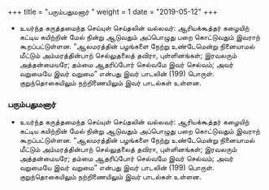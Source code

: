 ﻿+++
title = "பரும்பதுமனார்  "
weight = 1
date = "2019-05-12"
+++


-  உயர்ந்த கருத்தமைந்த செய்யுள் செய்தலின் வல்லவர்: ஆரியக்கூத்தர் கழையிற் கட்டிய கயிற்றின் மேல் நின்று ஆடுவதும் அப்பொழுது பறை கொட்டுவதும் இவராற் கூறப்பட்டுள்ளன. “ஆலமரத்தின் பழங்களை நேற்று உண்டேமென்று நினையாமல் மீட்டும் அம்மரத்தின்பாற் செல்லுதலைத் தவிரா, புள்ளினங்கள்; இரவலரும் அத்தன்மையரே; தம்மை ஆதரிப்போர் செல்வமே இவர் செல்வம்; அவர் வறுமையே இவர் வறுமை” என்பது இவர் பாடலின் (199)  பொருள். குறுந்தொகையிலும் நற்றிணையிலும் இவர் பாடல்கள் உள்ளன. 
  
### பரும்பதுமனார்  
-  உயர்ந்த கருத்தமைந்த செய்யுள் செய்தலின் வல்லவர்: ஆரியக்கூத்தர் கழையிற் கட்டிய கயிற்றின் மேல் நின்று ஆடுவதும் அப்பொழுது பறை கொட்டுவதும் இவராற் கூறப்பட்டுள்ளன. “ஆலமரத்தின் பழங்களை நேற்று உண்டேமென்று நினையாமல் மீட்டும் அம்மரத்தின்பாற் செல்லுதலைத் தவிரா, புள்ளினங்கள்; இரவலரும் அத்தன்மையரே; தம்மை ஆதரிப்போர் செல்வமே இவர் செல்வம்; அவர் வறுமையே இவர் வறுமை” என்பது இவர் பாடலின் (199)  பொருள். குறுந்தொகையிலும் நற்றிணையிலும் இவர் பாடல்கள் உள்ளன. 
